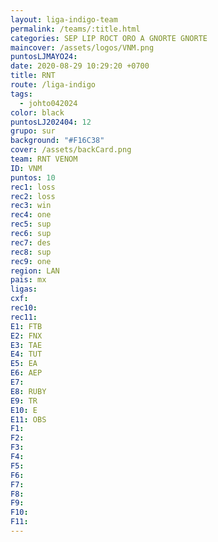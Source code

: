```yaml
---
layout: liga-indigo-team
permalink: /teams/:title.html
categories: SEP LIP ROCT ORO A GNORTE GNORTE
maincover: /assets/logos/VNM.png
puntosLJMAYO24: 
date: 2020-08-29 10:29:20 +0700
title: RNT
route: /liga-indigo
tags:
  - johto042024
color: black
puntosLJ202404: 12
grupo: sur
background: "#F16C38"
cover: /assets/backCard.png
team: RNT VENOM
ID: VNM
puntos: 10
rec1: loss
rec2: loss
rec3: win
rec4: one
rec5: sup
rec6: sup
rec7: des
rec8: sup
rec9: one
region: LAN
pais: mx
ligas: 
cxf: 
rec10: 
rec11: 
E1: FTB
E2: FNX
E3: TAE
E4: TUT
E5: EA
E6: AEP
E7: 
E8: RUBY
E9: TR
E10: E
E11: OBS
F1: 
F2: 
F3: 
F4: 
F5: 
F6: 
F7: 
F8: 
F9: 
F10: 
F11:
---
```

